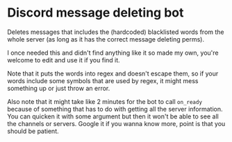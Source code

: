 # Discord message deleting bot

Deletes messages that includes the (hardcoded) blacklisted words
from the whole server (as long as it has the correct message deleting perms).

I once needed this and didn't find anything like it so made my own,
you're welcome to edit and use it if you find it.

Note that it puts the words into regex and doesn't escape them,
so if your words include some symbols that are used by regex, it might
mess something up or just throw an error.

Also note that it might take like 2 minutes for the bot to call `on_ready`
because of something that has to do with getting all the server information. You can
quicken it with some argument but then it won't be able to see all the
channels or servers. Google it if you wanna know more, point is that you should be patient.


